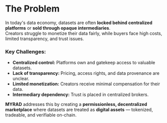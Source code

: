 # The Problem

In today's data economy, datasets are often **locked behind centralized platforms** or **sold through opaque intermediaries**.  
Creators struggle to monetize their data fairly, while buyers face high costs, limited transparency, and trust issues.

### Key Challenges:
- **Centralized control:** Platforms own and gatekeep access to valuable datasets.  
- **Lack of transparency:** Pricing, access rights, and data provenance are unclear.  
- **Limited monetization:** Creators receive minimal compensation for their data.  
- **Intermediary dependency:** Trust is placed in centralized brokers.  

**MYRAD** addresses this by creating a **permissionless, decentralized marketplace** where datasets are treated as **digital assets** — tokenized, tradeable, and verifiable on-chain.
